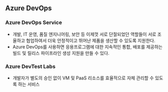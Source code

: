 ## Azure DevOps

### Azure DevOps Service
- 개발, IT 운영, 품질 엔지니어링, 보안 등 이제껏 서로 단절되었던 역할들이 서로 조율하고 협업하여서 더욱 안정적이고 뛰어난 제품을 생산할 수 있도록 지원한다.
- Azure DevOps를 사용하면 응용프로그램에 대한 지속적인 통합, 배포를 제공하는 빌드 및 릴리스 파이프라인 생성 지원을 만들 수 있다.

### Azure DevTest Labs
- 개발자가 별도의 승인 없이 VM 및 PaaS 리소스를 효율적으로 자체 관리할 수 있도록 하는 서비스